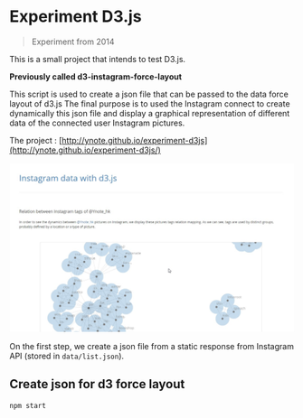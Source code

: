 # Experiment D3.js

> Experiment from 2014

This is a small project that intends to test D3.js.

**Previously called d3-instagram-force-layout**

This script is used to create a json file that can be passed to the data force layout of d3.js
The final purpose is to used the Instagram connect to create dynamically this json file and display a graphical representation of different data of the connected user Instagram pictures.

The project : [http://ynote.github.io/experiment-d3js](http://ynote.github.io/experiment-d3js/)

![Yay! A cool graph :D](https://raw.githubusercontent.com/Ynote/d3-instagram-force-layout/master/d3-instagram-force-layout.jpg)

On the first step, we create a json file from a static response from Instagram API (stored in `data/list.json`).
## Create json for d3 force layout
    npm start

